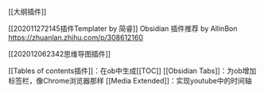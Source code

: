 [[大纲插件]]

[[202011272145插件Templater by 简睿]]
Obsidian 插件推荐 by AllinBon https://zhuanlan.zhihu.com/p/308612160 

[[202012062342思维导图插件]]


[[Tables of contents插件]]：在ob中生成[[TOC]]
[[Obsidian Tabs]]：为ob增加标签栏，像Chrome浏览器那样
[[Media Extended]]：实现youtube中的时间轴

